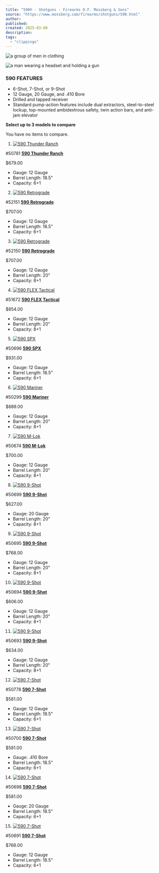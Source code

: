 ```yaml
---
title: "590® - Shotguns - Firearms O.F. Mossberg & Sons"
source: "https://www.mossberg.com/firearms/shotguns/590.html"
author:
published:
created: 2025-03-08
description:
tags:
  - "clippings"
---
```

![a group of men in clothing](https://www.mossberg.com/media/wysiwyg/image7865.jpg)

![a man wearing a headset and holding a gun](https://www.mossberg.com/media/wysiwyg/image345435_1.jpg)

### 590 FEATURES

- 6-Shot, 7-Shot, or 9-Shot
- 12 Gauge, 20 Gauge, and .410 Bore
- Drilled and tapped receiver
- Standard pump-action features include dual extractors, steel-to-steel lockup, top-mounted ambidextrous safety, twin action bars, and anti-jam elevator

**Select up to 3 models to compare**

You have no items to compare.

1. [![590 Thunder Ranch](https://www.mossberg.com/media/catalog/product/cache/691b804531b281b6ea87444e03d5055d/5/0/50781_590_thunder_ranch_2700x650.jpg)](https://www.mossberg.com/590-thunder-ranch-50781.html)

#50781 **[590 Thunder Ranch](https://www.mossberg.com/590-thunder-ranch-50781.html)**

$679.00

- Gauge: 12 Gauge
- Barrel Length: 18.5"
- Capacity: 6+1
2. [![590 Retrograde](https://www.mossberg.com/media/catalog/product/cache/691b804531b281b6ea87444e03d5055d/5/2/52151_590retrograde_heatshield_7shot_sxvgzcbwrxzltbgs.jpg)](https://www.mossberg.com/590-retrograde-52151.html)

#52151 **[590 Retrograde](https://www.mossberg.com/590-retrograde-52151.html)**

$707.00

- Gauge: 12 Gauge
- Barrel Length: 18.5"
- Capacity: 6+1
3. [![590 Retrograde](https://www.mossberg.com/media/catalog/product/cache/691b804531b281b6ea87444e03d5055d/5/2/52150_590retrograde_heatshield_9shot_4xykmzc3mviuknug.jpg)](https://www.mossberg.com/590-retrograde-52150.html)

#52150 **[590 Retrograde](https://www.mossberg.com/590-retrograde-52150.html)**

$707.00

- Gauge: 12 Gauge
- Barrel Length: 20"
- Capacity: 8+1
4. [![590 FLEX Tactical](https://www.mossberg.com/media/catalog/product/cache/691b804531b281b6ea87444e03d5055d/5/1/51672_flex590_tact_6posadj_20inmatte_zff1wqfnyr9nczgv.jpg)](https://www.mossberg.com/flex-590-tactical-51672.html)

#51672 **[590 FLEX Tactical](https://www.mossberg.com/flex-590-tactical-51672.html)**

$854.00

- Gauge: 12 Gauge
- Barrel Length: 20"
- Capacity: 8+1
5. [![590 SPX](https://www.mossberg.com/media/catalog/product/cache/691b804531b281b6ea87444e03d5055d/5/0/50696_590spx_7shotflex6posadjpluspgrip_v2bdcxprgmuesl51.jpg)](https://www.mossberg.com/590-spx-50696.html)

#50696 **[590 SPX](https://www.mossberg.com/590-spx-50696.html)**

$931.00

- Gauge: 12 Gauge
- Barrel Length: 18.5"
- Capacity: 6+1
6. [![590 Mariner](https://www.mossberg.com/media/catalog/product/cache/691b804531b281b6ea87444e03d5055d/5/0/50299_590mariner_20in_nw4jczbi0jzrk6hg.jpg)](https://www.mossberg.com/590-mariner-9-shot-50299.html)

#50299 **[590 Mariner](https://www.mossberg.com/590-mariner-9-shot-50299.html)**

$889.00

- Gauge: 12 Gauge
- Barrel Length: 20"
- Capacity: 8+1
7. [![590 M-Lok](https://www.mossberg.com/media/catalog/product/cache/691b804531b281b6ea87444e03d5055d/5/0/50674_590_9shot_grings_mlok_2_.jpg)](https://www.mossberg.com/590-m-lok-50674.html)

#50674 **[590 M-Lok](https://www.mossberg.com/590-m-lok-50674.html)**

$700.00

- Gauge: 12 Gauge
- Barrel Length: 20"
- Capacity: 8+1
8. [![590 9-Shot](https://www.mossberg.com/media/catalog/product/cache/691b804531b281b6ea87444e03d5055d/5/0/50699_590_20ga_9shot_compactstock_ko9lwb93shjfgwew.jpg)](https://www.mossberg.com/590-9-shot-50699.html)

#50699 **[590 9-Shot](https://www.mossberg.com/590-9-shot-50699.html)**

$627.00

- Gauge: 20 Gauge
- Barrel Length: 20"
- Capacity: 8+1
9. [![590 9-Shot](https://www.mossberg.com/media/catalog/product/cache/691b804531b281b6ea87444e03d5055d/5/0/50695_590adj_flex6pospluspgrip_9bxenlltuocu9dmy.jpg)](https://www.mossberg.com/590-9-shot-50695.html)

#50695 **[590 9-Shot](https://www.mossberg.com/590-9-shot-50695.html)**

$768.00

- Gauge: 12 Gauge
- Barrel Length: 20"
- Capacity: 8+1
10. [![590 9-Shot](https://www.mossberg.com/media/catalog/product/cache/691b804531b281b6ea87444e03d5055d/5/0/50694_590_hshield_9shot_pluspgrip_6u0q0kyirbmwoyya.jpg)](https://www.mossberg.com/590-9-shot-50694.html)

#50694 **[590 9-Shot](https://www.mossberg.com/590-9-shot-50694.html)**

$606.00

- Gauge: 12 Gauge
- Barrel Length: 20"
- Capacity: 8+1
11. [![590 9-Shot](https://www.mossberg.com/media/catalog/product/cache/691b804531b281b6ea87444e03d5055d/5/0/50693_590_hshield_gring_9shot_910px_003_.png)](https://www.mossberg.com/590-9-shot-50693.html)

#50693 **[590 9-Shot](https://www.mossberg.com/590-9-shot-50693.html)**

$634.00

- Gauge: 12 Gauge
- Barrel Length: 20"
- Capacity: 8+1
12. [![590 7-Shot](https://www.mossberg.com/media/catalog/product/cache/691b804531b281b6ea87444e03d5055d/5/0/50778_590_7shot_cvgay3th7re36oln.jpg)](https://www.mossberg.com/590-7-shot-50778.html)

#50778 **[590 7-Shot](https://www.mossberg.com/590-7-shot-50778.html)**

$581.00

- Gauge: 12 Gauge
- Barrel Length: 18.5"
- Capacity: 6+1
13. [![590 7-Shot](https://www.mossberg.com/media/catalog/product/cache/691b804531b281b6ea87444e03d5055d/5/0/50700_590_410_h3ylctascgpae4lp.jpg)](https://www.mossberg.com/590-7-shot-50700.html)

#50700 **[590 7-Shot](https://www.mossberg.com/590-7-shot-50700.html)**

$581.00

- Gauge: .410 Bore
- Barrel Length: 18.5"
- Capacity: 6+1
14. [![590 7-Shot](https://www.mossberg.com/media/catalog/product/cache/691b804531b281b6ea87444e03d5055d/5/0/50698_590_20ga_7shot_boecxj0oqktq5nob.jpg)](https://www.mossberg.com/590-7-shot-50698.html)

#50698 **[590 7-Shot](https://www.mossberg.com/590-7-shot-50698.html)**

$581.00

- Gauge: 20 Gauge
- Barrel Length: 18.5"
- Capacity: 6+1
15. [![590 7-Shot](https://www.mossberg.com/media/catalog/product/cache/691b804531b281b6ea87444e03d5055d/5/0/50691_5907shotflex6posadjpluspgrip_ipnkpatfbipsoxpv.jpg)](https://www.mossberg.com/590-7-shot-50691.html)

#50691 **[590 7-Shot](https://www.mossberg.com/590-7-shot-50691.html)**

$768.00

- Gauge: 12 Gauge
- Barrel Length: 18.5"
- Capacity: 6+1